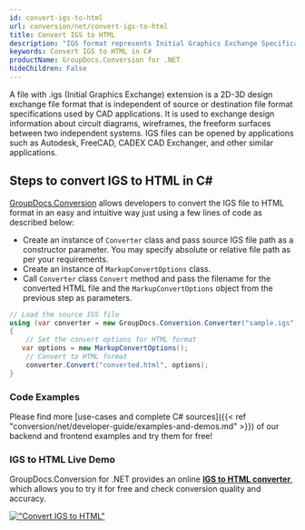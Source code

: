 ```yaml
---
id: convert-igs-to-html
url: conversion/net/convert-igs-to-html
title: Convert IGS to HTML
description: "IGS format represents Initial Graphics Exchange Specification (IGES) with .igs extension. Learn how to convert IGS to HTML file programmatically in C# language using GroupDocs.Conversion for .NET library."
keywords: Convert IGS to HTML in C#
productName: GroupDocs.Conversion for .NET
hideChildren: False
---
```


A file with .igs (Initial Graphics Exchange) extension is a 2D-3D design exchange file format that is independent of source or destination file format specifications used by CAD applications. It is used to exchange design information about circuit diagrams, wireframes, the freeform surfaces between two independent systems. IGS files can be opened by applications such as Autodesk, FreeCAD, CADEX CAD Exchanger, and other similar applications.

## Steps to convert IGS to HTML in C#

[GroupDocs.Conversion](https://products.groupdocs.com/conversion/net) allows developers to convert the IGS file to HTML format in an easy and intuitive way just using a few lines of code as described below:

* Create an instance of `Converter` class and pass source IGS file path as a constructor parameter. You may specify absolute or relative file path as per your requirements. 
* Create an instance of `MarkupConvertOptions` class.
* Call `Converter` class `Convert` method and pass the filename for the converted HTML file and the `MarkupConvertOptions` object from the previous step as parameters.

```csharp
// Load the source IGS file
using (var converter = new GroupDocs.Conversion.Converter("sample.igs"))
{
    // Set the convert options for HTML format
   var options = new MarkupConvertOptions();
    // Convert to HTML format
    converter.Convert("converted.html", options);
}
```

### Code Examples

Please find more [use-cases and complete C# sources]({{< ref "conversion/net/developer-guide/examples-and-demos.md" >}}) of our backend and frontend examples and try them for free!

### IGS to HTML Live Demo

GroupDocs.Conversion for .NET provides an online [**IGS to HTML converter**](https://products.groupdocs.app/conversion/igs-to-html), which allows you to try it for free and check conversion quality and accuracy.

[!["Convert IGS to HTML"](conversion/net/images/convert-to-html/convert-igs-to-html.png)](https://products.groupdocs.app/conversion/igs-to-html)
